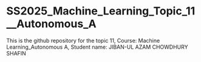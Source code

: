 # SS2025_Machine_Learning_Topic_11__Autonomous_A
This is the github repository for the topic 11, Course: Machine Learning_Autonomous A, Student name: JIBAN-UL AZAM CHOWDHURY SHAFIN

